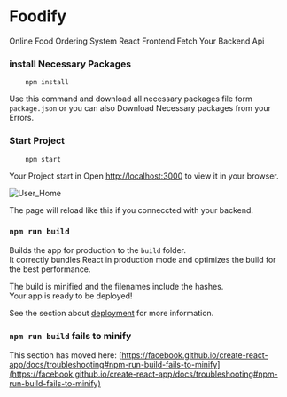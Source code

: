 # Foodify
Online Food Ordering System React Frontend Fetch Your Backend Api

### install Necessary Packages
```
    npm install
```
Use this command and download all necessary packages file form `package.json`
or 
you can also Download Necessary packages from your Errors.
### Start Project
```
    npm start
```
Your Project start in
Open [http://localhost:3000](http://localhost:3000) to view it in your browser.

![User_Home](https://github.com/itsVir/Foodify/assets/98551867/78e0ec64-f830-42bd-9fac-010e65f0e8ef)

The page will reload like this if you conneccted with your backend.
### `npm run build`

Builds the app for production to the `build` folder.\
It correctly bundles React in production mode and optimizes the build for the best performance.

The build is minified and the filenames include the hashes.\
Your app is ready to be deployed!

See the section about [deployment](https://facebook.github.io/create-react-app/docs/deployment) for more information.

### `npm run build` fails to minify

This section has moved here: [https://facebook.github.io/create-react-app/docs/troubleshooting#npm-run-build-fails-to-minify](https://facebook.github.io/create-react-app/docs/troubleshooting#npm-run-build-fails-to-minify)
